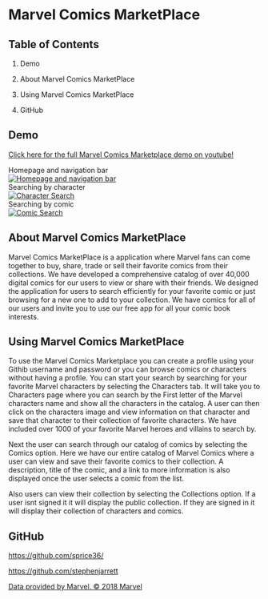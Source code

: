 # Marvel Comics MarketPlace

## Table of Contents

1. Demo

2. About Marvel Comics MarketPlace

3. Using Marvel Comics MarketPlace
   
4. GitHub

## Demo

<a href="https://youtu.be/gDgvHEISkPY" target="_blank">Click here for the full Marvel Comics Marketplace demo on youtube!</a>

Homepage and navigation bar
<br>
[![Homepage and navigation bar](https://github.com/sprice36/MarvelComics/blob/master/marvelcomicsmarketplacehome.gif?raw=true)](https://youtu.be/gDgvHEISkPY)
<br>
Searching by character
<br>
[![Character Search](https://github.com/sprice36/MarvelComics/blob/master/marvelcomicsmarketplacecharactersearch.gif?raw=true)](https://youtu.be/gDgvHEISkPY)
<br>
Searching by comic
<br>
[![Comic Search](https://github.com/sprice36/MarvelComics/blob/master/marvelcomicsmarketplacecomicsearch.gif?raw=true)](https://youtu.be/gDgvHEISkPY)

## About Marvel Comics MarketPlace
<p> Marvel Comics MarketPlace is a application where Marvel fans can come together to buy, share, trade or sell their favorite comics from their collections. We have developed a comprehensive catalog of over 40,000 digital comics for our users to view or share with 
their friends. We designed the application for users to search efficiently for your favorite comic or just browsing for a new one to add to your collection. We have comics for all of our users and invite you
to use our free app for all your comic book interests.
</p>

## Using Marvel Comics MarketPlace
<p>To use the Marvel Comics Marketplace you can create a profile using your Githib username and password or you can browse comics or characters without having a profile. You can start your search by searching for your favorite Marvel characters by selecting the Characters tab. It will take you to Characters page where you can search by the First letter of the Marvel
characters name and show all the characters in the catalog. A user can then click on the characters image and view information on that character and save that character to their collection of favorite characters. We have included over 1000 of your favorite Marvel heroes and villains to search by.
</p>
<p>Next the user can search through our catalog of comics by selecting the Comics option. Here we have our entire catalog of Marvel Comics where a user can view and save their favorite comics to their collection. A description, title of the comic, and a link to more information is also displayed once the user selects a comic from the list. 
</p>
<p>Also users can view their collection by selecting the Collections option. If a user isnt signed it it will display the public collection. If they are signed in it will display their collection of characters and comics.
</p>

## GitHub
  
https://github.com/sprice36/

https://github.com/stephenjarrett



<footer> 
    <a href="https://developer.marvel.com/" target="_blank">Data provided by Marvel. © 2018 Marvel</a>
</footer>
